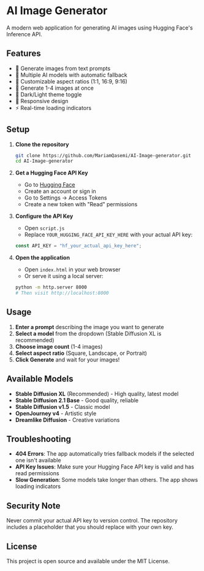 # AI Image Generator

A modern web application for generating AI images using Hugging Face's Inference API.

## Features

- 🎨 Generate images from text prompts
- 🔄 Multiple AI models with automatic fallback
- 📐 Customizable aspect ratios (1:1, 16:9, 9:16)
- 🎯 Generate 1-4 images at once
- 🌙 Dark/Light theme toggle
- 📱 Responsive design
- ⚡ Real-time loading indicators

## Setup

1. **Clone the repository**
   ```bash
   git clone https://github.com/MariamQasemi/AI-Image-generator.git
   cd AI-Image-generator
   ```

2. **Get a Hugging Face API Key**
   - Go to [Hugging Face](https://huggingface.co/)
   - Create an account or sign in
   - Go to Settings → Access Tokens
   - Create a new token with "Read" permissions

3. **Configure the API Key**
   - Open `script.js`
   - Replace `YOUR_HUGGING_FACE_API_KEY_HERE` with your actual API key:
   ```javascript
   const API_KEY = "hf_your_actual_api_key_here";
   ```

4. **Open the application**
   - Open `index.html` in your web browser
   - Or serve it using a local server:
   ```bash
   python -m http.server 8000
   # Then visit http://localhost:8000
   ```

## Usage

1. **Enter a prompt** describing the image you want to generate
2. **Select a model** from the dropdown (Stable Diffusion XL is recommended)
3. **Choose image count** (1-4 images)
4. **Select aspect ratio** (Square, Landscape, or Portrait)
5. **Click Generate** and wait for your images!

## Available Models

- **Stable Diffusion XL** (Recommended) - High quality, latest model
- **Stable Diffusion 2.1 Base** - Good quality, reliable
- **Stable Diffusion v1.5** - Classic model
- **OpenJourney v4** - Artistic style
- **Dreamlike Diffusion** - Creative variations

## Troubleshooting

- **404 Errors**: The app automatically tries fallback models if the selected one isn't available
- **API Key Issues**: Make sure your Hugging Face API key is valid and has read permissions
- **Slow Generation**: Some models take longer than others. The app shows loading indicators

## Security Note

Never commit your actual API key to version control. The repository includes a placeholder that you should replace with your own key.

## License

This project is open source and available under the MIT License.
